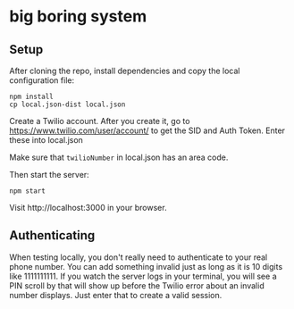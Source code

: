 # big boring system

## Setup

After cloning the repo, install dependencies and copy the local configuration file:

    npm install
    cp local.json-dist local.json

Create a Twilio account. After you create it, go to https://www.twilio.com/user/account/ to get the SID and Auth Token. Enter these into local.json

Make sure that `twilioNumber` in local.json has an area code.

Then start the server:

    npm start

Visit http://localhost:3000 in your browser.

## Authenticating

When testing locally, you don't really need to authenticate to your real phone number. You can add something invalid just as long as it is 10 digits like 1111111111. If you watch the server logs in your terminal, you will see a PIN scroll by that will show up before the Twilio error about an invalid number displays. Just enter that to create a valid session.
